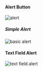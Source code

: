 #### Alert Button
![alert](https://user-images.githubusercontent.com/69578414/133822433-f7387ab2-c3c5-4cc6-b8a2-ff5f1400470e.PNG)

##### Simple Alert
![basic alert](https://user-images.githubusercontent.com/69578414/133822557-b079565d-b616-43b0-8570-7168662348ee.PNG)

#### Text Field Alert
![text field alert](https://user-images.githubusercontent.com/69578414/133895910-e6eae80e-6ae6-442a-8a49-bd0253f07da8.PNG)

